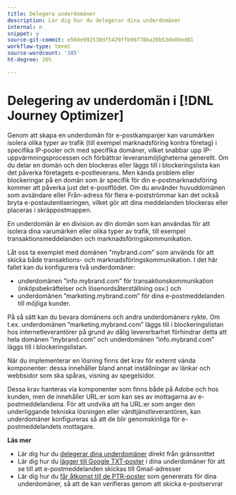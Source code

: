 ```yaml
---
title: Delegera underdomäner
description: Lär dig hur du delegerar dina underdomäner
internal: n
snippet: y
source-git-commit: e569e992530df5429ffb96f78ba28b53de0ded81
workflow-type: tm+mt
source-wordcount: '385'
ht-degree: 26%

---
```



# Delegering av underdomän i [!DNL Journey Optimizer]

Genom att skapa en underdomän för e-postkampanjer kan varumärken isolera olika typer av trafik (till exempel marknadsföring kontra företag) i specifika IP-pooler och med specifika domäner, vilket snabbar upp IP-uppvärmningsprocessen och förbättrar leveransmöjligheterna generellt. Om du delar en domän och den blockeras eller läggs till i blockeringslista kan det påverka företagets e-postleverans. Men kända problem eller blockeringar på en domän som är specifik för din e-postmarknadsföring kommer att påverka just det e-postflödet. Om du använder huvuddomänen som avsändare eller Från-adress för flera e-postströmmar kan det också bryta e-postautentiseringen, vilket gör att dina meddelanden blockeras eller placeras i skräppostmappen.

En underdomän är en division av din domän som kan användas för att isolera dina varumärken eller olika typer av trafik, till exempel transaktionsmeddelanden och marknadsföringskommunikation.

Låt oss ta exemplet med domänen ”mybrand.com” som används för att skicka både transaktions- och marknadsföringskommunikation. I det här fallet kan du konfigurera två underdomäner:

* underdomänen ”info.mybrand.com” för transaktionskommunikation (inköpsbekräftelser och lösenordsåterställning osv.) och
* underdomänen ”marketing.mybrand.com” för dina e-postmeddelanden till möjliga kunder.

På så sätt kan du bevara domänens och andra underdomäners rykte. Om t.ex. underdomänen ”marketing.mybrand.com” läggs till i blockeringslistan hos internetleverantörer på grund av dålig levererbarhet förhindrar detta att hela domänen ”mybrand.com” och underdomänen ”info.mybrand.com” läggs till i blockeringslistan.

När du implementerar en lösning finns det krav för externt vända komponenter: dessa innehåller bland annat inställningar av länkar och webbsidor som ska spåras, visning av spegelsidor.

Dessa krav hanteras via komponenter som finns både på Adobe och hos kunden, men de innehåller URL:er som kan ses av mottagarna av e-postmeddelandena. För att undvika att ha URL:er som anger den underliggande tekniska lösningen eller värdtjänstleverantören, kan underdomäner konfigureras så att de blir genomskinliga för e-postmeddelandets mottagare.

**Läs mer**

* Lär dig hur du [delegerar dina underdomäner](delegate-subdomain.md) direkt från gränssnittet
* Lär dig hur du [lägger till Google TXT-poster](google-txt.md) i dina underdomäner för att se till att e-postmeddelanden skickas till Gmail-adresser
* Lär dig hur du [får åtkomst till de PTR-poster](ptr-records.md) som genererats för dina underdomäner, så att de kan verifieras genom att skicka e-postservrar
